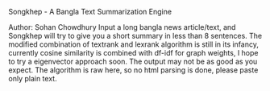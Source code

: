 Songkhep - A Bangla Text Summarization Engine

Author: Sohan Chowdhury 
Input a long bangla news article/text, and Songkhep will try to give you a short summary in less than 8 sentences. 
The modified combination of textrank and lexrank algorithm is still in its infancy, currently cosine similarity is combined with df-idf for graph weights, I hope to try a eigenvector approach soon. The output may not be as good as you expect. 
The algorithm is raw here, so no html parsing is done, please paste only plain text.
